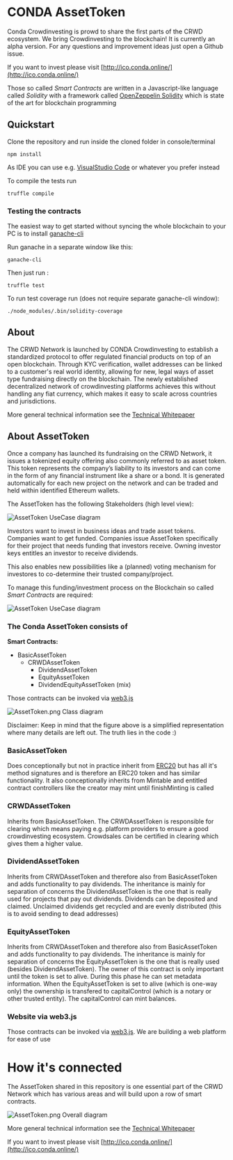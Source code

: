 # CONDA AssetToken

Conda Crowdinvesting is prowd to share the first parts of the CRWD ecosystem. We bring Crowdinvesting to the blockchain! It is currently an alpha version. For any questions and improvement ideas just open a Github issue.

If you want to invest please visit [http://ico.conda.online/](http://ico.conda.online/)

Those so called *Smart Contracts* are written in a Javascript-like language called *Solidity* with a framework called [OpenZeppelin Solidity](https://github.com/OpenZeppelin/openzeppelin-solidity) which is state of the art for blockchain programming

## Quickstart

Clone the repository and run inside the cloned folder in console/terminal 

```npm install```

As IDE you can use e.g. [VisualStudio Code](https://code.visualstudio.com/download) or whatever you prefer instead

To compile the tests run

```truffle compile```

### Testing the contracts

The easiest way to get started without syncing the whole blockchain to your PC is to install [ganache-cli](https://github.com/trufflesuite/ganache-cli)

Run ganache in a separate window like this:

```ganache-cli```

Then just run :

```truffle test```

To run test coverage run (does not require separate ganache-cli window):

```./node_modules/.bin/solidity-coverage```

## About
The CRWD Network is launched by CONDA Crowdinvesting to establish a standardized protocol to offer regulated financial products on top of an open blockchain. Through KYC verification, wallet addresses can be linked to a customer's real world identity, allowing for new, legal ways of asset type fundraising directly on the blockchain. The newly established decentralized network of crowdinvesting platforms achieves this without handling any fiat currency, which makes it easy to scale across countries and jurisdictions.

More general technical information see the [Technical Whitepaper](http://ico.conda.online/)

## About AssetToken
Once a company has launched its fundraising on the
CRWD Network, it issues a tokenized equity offering also commonly
referred to as asset token. This token represents the company’s
liability to its investors and can come in the form of any financial
instrument like a share or a bond. It is generated automatically for
each new project on the network and can be traded and held within
identified Ethereum wallets.

The AssetToken has the following Stakeholders (high level view):

![AssetToken UseCase diagram](./diagrams/AssetTokenUseCase.png "UseCase diagram")

Investors want to invest in business ideas and trade asset tokens. Companies want to get funded. Companies issue AssetToken specifically for their project that needs funding that investors receive. Owning investor keys entitles an investor to receive dividends. 

This also enables new possibilities like a (planned) voting mechanism for investores to co-determine their trusted company/project.

To manage this funding/investment process on the Blockchain so called *Smart Contracts* are required:

![AssetToken UseCase diagram](./diagrams/Project_Listing2.png "UseCase diagram")

### The Conda AssetToken consists of

**Smart Contracts:**

- BasicAssetToken
  - CRWDAssetToken
    - DividendAssetToken
    - EquityAssetToken
    - DividendEquityAssetToken (mix)

Those contracts can be invoked via [web3.js](https://github.com/ethereum/web3.js/)

![AssetToken.png Class diagram](./diagrams/AssetToken.png "Class diagram")

Disclaimer: Keep in mind that the figure above is a simplified representation where many details are left out. The truth lies in the code :)

### BasicAssetToken
Does conceptionally but not in practice inherit from [ERC20](https://github.com/ethereum/eips/issues/20) but has all it's method signatures and is therefore an ERC20 token and has similar functionality. It also conceptionally inherits from Mintable and entitled contract controllers like the creator may mint until finishMinting is called

### CRWDAssetToken
 Inherits from BasicAssetToken. The CRWDAssetToken is responsible for clearing which means paying e.g. platform providers to ensure a good crowdinvesting ecosystem. Crowdsales can be certified in clearing which gives them a higher value.

### DividendAssetToken
Inherits from CRWDAssetToken and therefore also from BasicAssetToken and adds functionality to pay dividends. The inheritance is mainly for separation of concerns the DividendAssetToken is the one that is really used for projects that pay out dividends. Dividends can be deposited and claimed. Unclaimed dividends get recycled and are evenly distributed (this is to avoid sending to dead addresses)

### EquityAssetToken
Inherits from CRWDAssetToken and therefore also from BasicAssetToken and adds functionality to pay dividends. The inheritance is mainly for separation of concerns the EquityAssetToken is the one that is really used (besides DividendAssetToken). The owner of this contract is only important until the token is set to alive. During this phase he can set metadata information. When the EquityAssetToken is set to alive (which is one-way only) the ownership is transfered to capitalControl (which is a notary or other trusted entity). The capitalControl can mint balances.

### Website via web3.js
Those contracts can be invoked via [web3.js](https://github.com/ethereum/web3.js/). We are building a web platform for ease of use

# How it's connected
The AssetToken shared in this repository is one essential part of the CRWD Network which has various areas and will build upon a row of smart contracts.

![AssetToken.png Overall diagram](./diagrams/CROWDTOKENOVERALL4.png "Overall diagram")

More general technical information see the [Technical Whitepaper](http://ico.conda.online/)

If you want to invest please visit [http://ico.conda.online/](http://ico.conda.online/)
